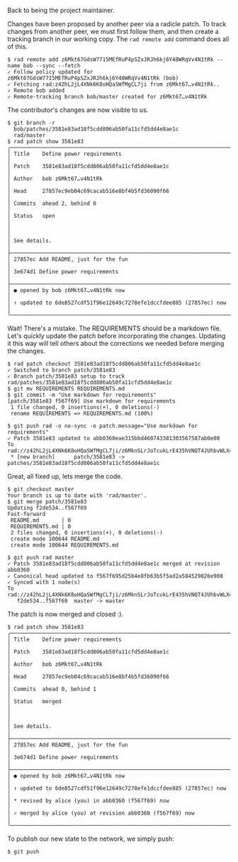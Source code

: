 Back to being the project maintainer.

Changes have been proposed by another peer via a radicle patch. To track
changes from another peer, we must first follow them, and then create
a tracking branch in our working copy. The `rad remote add` command does all
of this.

```
$ rad remote add z6Mkt67GdsW7715MEfRuP4pSZxJRJh6kj6Y48WRqVv4N1tRk --name bob --sync --fetch
✓ Follow policy updated for z6Mkt67GdsW7715MEfRuP4pSZxJRJh6kj6Y48WRqVv4N1tRk (bob)
✓ Fetching rad:z42hL2jL4XNk6K8oHQaSWfMgCL7ji from z6Mkt67…v4N1tRk..
✓ Remote bob added
✓ Remote-tracking branch bob/master created for z6Mkt67…v4N1tRk
```

The contributor's changes are now visible to us.

```
$ git branch -r
  bob/patches/3581e83ad18f5cdd806ab50fa11cfd5dd4e8ae1c
  rad/master
$ rad patch show 3581e83
╭─────────────────────────────────────────────────────────────────────╮
│ Title    Define power requirements                                  │
│ Patch    3581e83ad18f5cdd806ab50fa11cfd5dd4e8ae1c                   │
│ Author   bob z6Mkt67…v4N1tRk                                        │
│ Head     27857ec9eb04c69cacab516e8bf4b5fd36090f66                   │
│ Commits  ahead 2, behind 0                                          │
│ Status   open                                                       │
│                                                                     │
│ See details.                                                        │
├─────────────────────────────────────────────────────────────────────┤
│ 27857ec Add README, just for the fun                                │
│ 3e674d1 Define power requirements                                   │
├─────────────────────────────────────────────────────────────────────┤
│ ● opened by bob z6Mkt67…v4N1tRk now                                 │
│ ↑ updated to 6de8527cdf51f96e12649c7278efe1dccfdee885 (27857ec) now │
╰─────────────────────────────────────────────────────────────────────╯
```

Wait! There's a mistake.  The REQUIREMENTS should be a markdown file.  Let's
quickly update the patch before incorporating the changes.  Updating it this
way will tell others about the corrections we needed before merging the
changes.

```
$ rad patch checkout 3581e83ad18f5cdd806ab50fa11cfd5dd4e8ae1c
✓ Switched to branch patch/3581e83
✓ Branch patch/3581e83 setup to track rad/patches/3581e83ad18f5cdd806ab50fa11cfd5dd4e8ae1c
$ git mv REQUIREMENTS REQUIREMENTS.md
$ git commit -m "Use markdown for requirements"
[patch/3581e83 f567f69] Use markdown for requirements
 1 file changed, 0 insertions(+), 0 deletions(-)
 rename REQUIREMENTS => REQUIREMENTS.md (100%)
```
``` (stderr)
$ git push rad -o no-sync -o patch.message="Use markdown for requirements"
✓ Patch 3581e83 updated to abb0360eae315bbd460743381303567587ab0e08
To rad://z42hL2jL4XNk6K8oHQaSWfMgCL7ji/z6MknSLrJoTcukLrE435hVNQT4JUhbvWLX4kUzqkEStBU8Vi
 * [new branch]      patch/3581e83 -> patches/3581e83ad18f5cdd806ab50fa11cfd5dd4e8ae1c
```

Great, all fixed up, lets merge the code.

```
$ git checkout master
Your branch is up to date with 'rad/master'.
$ git merge patch/3581e83
Updating f2de534..f567f69
Fast-forward
 README.md       | 0
 REQUIREMENTS.md | 0
 2 files changed, 0 insertions(+), 0 deletions(-)
 create mode 100644 README.md
 create mode 100644 REQUIREMENTS.md
```
``` (stderr)
$ git push rad master
✓ Patch 3581e83ad18f5cdd806ab50fa11cfd5dd4e8ae1c merged at revision abb0360
✓ Canonical head updated to f567f695d25b4e8fb63b5f5ad2a584529826e908
✓ Synced with 1 node(s)
To rad://z42hL2jL4XNk6K8oHQaSWfMgCL7ji/z6MknSLrJoTcukLrE435hVNQT4JUhbvWLX4kUzqkEStBU8Vi
   f2de534..f567f69  master -> master
```

The patch is now merged and closed :).

```
$ rad patch show 3581e83
╭─────────────────────────────────────────────────────────────────────╮
│ Title    Define power requirements                                  │
│ Patch    3581e83ad18f5cdd806ab50fa11cfd5dd4e8ae1c                   │
│ Author   bob z6Mkt67…v4N1tRk                                        │
│ Head     27857ec9eb04c69cacab516e8bf4b5fd36090f66                   │
│ Commits  ahead 0, behind 1                                          │
│ Status   merged                                                     │
│                                                                     │
│ See details.                                                        │
├─────────────────────────────────────────────────────────────────────┤
│ 27857ec Add README, just for the fun                                │
│ 3e674d1 Define power requirements                                   │
├─────────────────────────────────────────────────────────────────────┤
│ ● opened by bob z6Mkt67…v4N1tRk now                                 │
│ ↑ updated to 6de8527cdf51f96e12649c7278efe1dccfdee885 (27857ec) now │
│ * revised by alice (you) in abb0360 (f567f69) now                   │
│ ✓ merged by alice (you) at revision abb0360 (f567f69) now           │
╰─────────────────────────────────────────────────────────────────────╯
```

To publish our new state to the network, we simply push:

```
$ git push
```
